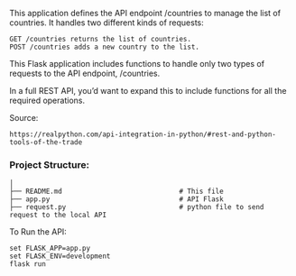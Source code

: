 This application defines the API endpoint /countries to manage the list of countries. It handles two different kinds of
 requests:

    GET /countries returns the list of countries.
    POST /countries adds a new country to the list.

This Flask application includes functions to handle only two types of requests to the API endpoint, /countries.

In a full REST API, you’d want to expand this to include functions for all the required operations.

Source:
```
https://realpython.com/api-integration-in-python/#rest-and-python-tools-of-the-trade
```


### Project Structure:
```
│
├── README.md                             # This file
├── app.py                                # API Flask
├── request.py                            # python file to send request to the local API
```

To Run the API:
```
set FLASK_APP=app.py
set FLASK_ENV=development
flask run
````